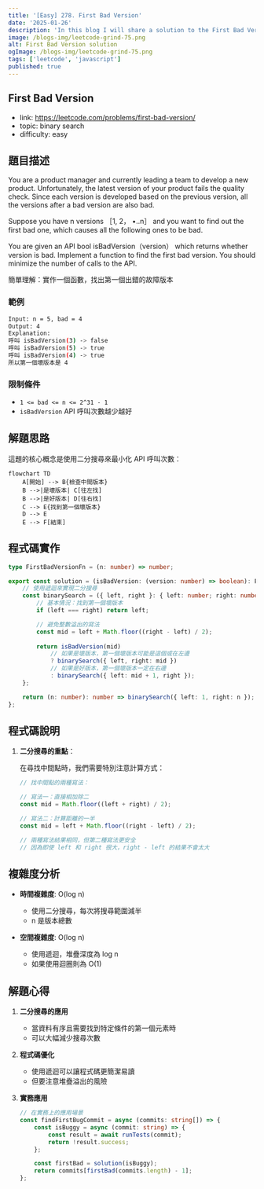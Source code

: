 ```yaml
---
title: '[Easy] 278. First Bad Version'
date: '2025-01-26'
description: 'In this blog I will share a solution to the First Bad Version problem'
image: /blogs-img/leetcode-grind-75.png
alt: First Bad Version solution
ogImage: /blogs-img/leetcode-grind-75.png
tags: ['leetcode', 'javascript']
published: true
---
```


## First Bad Version

- link: https://leetcode.com/problems/first-bad-version/
- topic: binary search
- difficulty: easy

## 題目描述

You are a product manager and currently leading a team to develop a new product. Unfortunately, the
latest version of your product fails the quality check. Since each version is developed based on the
previous version, all the versions after a bad version are also bad.

Suppose you have n versions ［1, 2， •..n］ and you want to find out the first bad one, which causes all
the following ones to be bad.

You are given an APl bool isBadVersion（version） which returns whether version is bad. Implement a
function to find the first bad version. You should minimize the number of calls to the API.

簡單理解：實作一個函數，找出第一個出錯的故障版本

### 範例

```bash
Input: n = 5, bad = 4
Output: 4
Explanation:
呼叫 isBadVersion(3) -> false
呼叫 isBadVersion(5) -> true
呼叫 isBadVersion(4) -> true
所以第一個壞版本是 4
```

### 限制條件

- `1 <= bad <= n <= 2^31 - 1`
- `isBadVersion` API 呼叫次數越少越好

## 解題思路

這題的核心概念是使用二分搜尋來最小化 API 呼叫次數：

```mermaid
flowchart TD
    A[開始] --> B{檢查中間版本}
    B -->|是壞版本| C[往左找]
    B -->|是好版本| D[往右找]
    C --> E{找到第一個壞版本}
    D --> E
    E --> F[結束]
```

## 程式碼實作

```typescript
type FirstBadVersionFn = (n: number) => number;

export const solution = (isBadVersion: (version: number) => boolean): FirstBadVersionFn => {
    // 使用遞迴來實現二分搜尋
    const binarySearch = ({ left, right }: { left: number; right: number }): number => {
        // 基本情況：找到第一個壞版本
        if (left === right) return left;

        // 避免整數溢出的寫法
        const mid = left + Math.floor((right - left) / 2);
        
        return isBadVersion(mid)
            // 如果是壞版本，第一個壞版本可能是這個或在左邊
            ? binarySearch({ left, right: mid })
            // 如果是好版本，第一個壞版本一定在右邊
            : binarySearch({ left: mid + 1, right });
    };

    return (n: number): number => binarySearch({ left: 1, right: n });
};
```

## 程式碼說明

1. **二分搜尋的重點**：

    在尋找中間點時，我們需要特別注意計算方式：

    ```typescript
    // 找中間點的兩種寫法：
    
    // 寫法一：直接相加除二
    const mid = Math.floor((left + right) / 2);
    
    // 寫法二：計算距離的一半
    const mid = left + Math.floor((right - left) / 2);
    
    // 兩種寫法結果相同，但第二種寫法更安全
    // 因為即使 left 和 right 很大，right - left 的結果不會太大
    ```

## 複雜度分析

- **時間複雜度**: O(log n)
  - 使用二分搜尋，每次將搜尋範圍減半
  - n 是版本總數

- **空間複雜度**: O(log n)
  - 使用遞迴，堆疊深度為 log n
  - 如果使用迴圈則為 O(1)

## 解題心得

1. **二分搜尋的應用**
   - 當資料有序且需要找到特定條件的第一個元素時
   - 可以大幅減少搜尋次數

2. **程式碼優化**
   - 使用遞迴可以讓程式碼更簡潔易讀
   - 但要注意堆疊溢出的風險

3. **實務應用**

   ```typescript
   // 在實務上的應用場景
   const findFirstBugCommit = async (commits: string[]) => {
       const isBuggy = async (commit: string) => {
           const result = await runTests(commit);
           return !result.success;
       };

       const firstBad = solution(isBuggy);
       return commits[firstBad(commits.length) - 1];
   };
   ```
